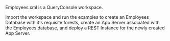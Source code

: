 Employees.xml is a QueryConsole workspace.

Import the workspace and run the examples to create an Employees Database with it's requisite forests, create an App Server associated with the Employees database, and deploy a REST Instance for the newly created App Server.
